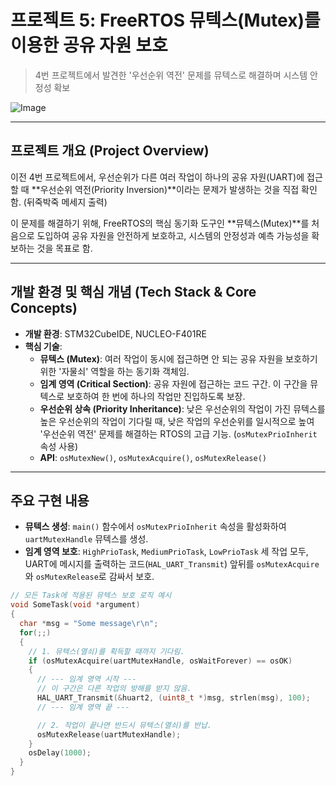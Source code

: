 # 프로젝트 5: FreeRTOS 뮤텍스(Mutex)를 이용한 공유 자원 보호
> 4번 프로젝트에서 발견한 '우선순위 역전' 문제를 뮤텍스로 해결하며 시스템 안정성 확보

![Image](https://github.com/user-attachments/assets/fa3e94c8-e4a5-4052-adde-3c712d8959bf)

---

## 프로젝트 개요 (Project Overview)
이전 4번 프로젝트에서, 우선순위가 다른 여러 작업이 하나의 공유 자원(UART)에 접근할 때 **우선순위 역전(Priority Inversion)**이라는 문제가 발생하는 것을 직접 확인함. (뒤죽박죽 메세지 출력)

이 문제를 해결하기 위해, FreeRTOS의 핵심 동기화 도구인 **뮤텍스(Mutex)**를 처음으로 도입하여 공유 자원을 안전하게 보호하고, 시스템의 안정성과 예측 가능성을 확보하는 것을 목표로 함.

---

## 개발 환경 및 핵심 개념 (Tech Stack & Core Concepts)
* **개발 환경**: STM32CubeIDE, NUCLEO-F401RE
* **핵심 기술**:
    * **뮤텍스 (Mutex)**: 여러 작업이 동시에 접근하면 안 되는 공유 자원을 보호하기 위한 '자물쇠' 역할을 하는 동기화 객체임.
    * **임계 영역 (Critical Section)**: 공유 자원에 접근하는 코드 구간. 이 구간을 뮤텍스로 보호하여 한 번에 하나의 작업만 진입하도록 보장.
    * **우선순위 상속 (Priority Inheritance)**: 낮은 우선순위의 작업이 가진 뮤텍스를 높은 우선순위의 작업이 기다릴 때, 낮은 작업의 우선순위를 일시적으로 높여 '우선순위 역전' 문제를 해결하는 RTOS의 고급 기능. (`osMutexPrioInherit` 속성 사용)
    * **API**: `osMutexNew()`, `osMutexAcquire()`, `osMutexRelease()`

---

## 주요 구현 내용
* **뮤텍스 생성**: `main()` 함수에서 `osMutexPrioInherit` 속성을 활성화하여 `uartMutexHandle` 뮤텍스를 생성.
* **임계 영역 보호**: `HighPrioTask`, `MediumPrioTask`, `LowPrioTask` 세 작업 모두, UART에 메시지를 출력하는 코드(`HAL_UART_Transmit`) 앞뒤를 `osMutexAcquire`와 `osMutexRelease`로 감싸서 보호.

```c
// 모든 Task에 적용된 뮤텍스 보호 로직 예시
void SomeTask(void *argument)
{
  char *msg = "Some message\r\n";
  for(;;)
  {
    // 1. 뮤텍스(열쇠)를 획득할 때까지 기다림.
    if (osMutexAcquire(uartMutexHandle, osWaitForever) == osOK)
    {
      // --- 임계 영역 시작 ---
      // 이 구간은 다른 작업의 방해를 받지 않음.
      HAL_UART_Transmit(&huart2, (uint8_t *)msg, strlen(msg), 100);
      // --- 임계 영역 끝 ---

      // 2. 작업이 끝나면 반드시 뮤텍스(열쇠)를 반납.
      osMutexRelease(uartMutexHandle);
    }
    osDelay(1000);
  }
}